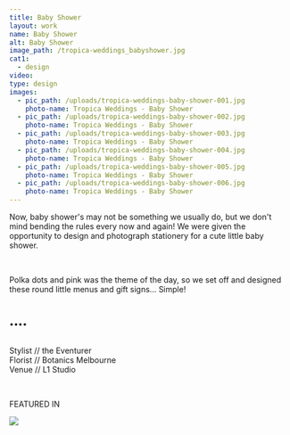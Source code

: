 ```yaml
---
title: Baby Shower
layout: work
name: Baby Shower
alt: Baby Shower
image_path: /tropica-weddings_babyshower.jpg
cat1:
  - design
video:
type: design
images:
  - pic_path: /uploads/tropica-weddings-baby-shower-001.jpg
    photo-name: Tropica Weddings - Baby Shower
  - pic_path: /uploads/tropica-weddings-baby-shower-002.jpg
    photo-name: Tropica Weddings - Baby Shower
  - pic_path: /uploads/tropica-weddings-baby-shower-003.jpg
    photo-name: Tropica Weddings - Baby Shower
  - pic_path: /uploads/tropica-weddings-baby-shower-004.jpg
    photo-name: Tropica Weddings - Baby Shower
  - pic_path: /uploads/tropica-weddings-baby-shower-005.jpg
    photo-name: Tropica Weddings - Baby Shower
  - pic_path: /uploads/tropica-weddings-baby-shower-006.jpg
    photo-name: Tropica Weddings - Baby Shower
---
```



Now, baby shower's may not be something we usually do, but we don't mind bending the rules every now and again! We were given the opportunity to design and photograph stationery for a cute little baby shower.

&nbsp;

Polka dots and pink was the theme of the day, so we set off and designed these round little menus and gift signs… Simple!

&nbsp;

••••

<br>Stylist // the Eventurer
<br>Florist // Botanics Melbourne
<br>Venue // L1 Studio

&nbsp;

FEATURED IN

![](/uploads/versions/hooray-magazine-logo-2-medium-1---x----240-38x---.jpg)